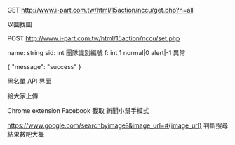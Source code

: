 GET
http://www.i-part.com.tw/html/15action/nccu/get.php?n=all

以圖找圖



POST http://www.i-part.com.tw/html/15action/nccu/set.php

name: string
sid: int 團隊識別編號
f: int 1 normal|0 alert|-1 異常

{
  "message": "success"
}

黑名單
API 界面

給大家上傳

Chrome extension
Facebook 截取
新聞小幫手模式

https://www.google.com/searchbyimage?&image_url=#{image_url}
判斷搜尋結果數吧大概

